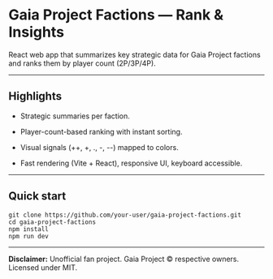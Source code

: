 # Gaia Project Factions — Rank & Insights

React web app that summarizes key strategic data for Gaia Project factions and ranks them by player count (2P/3P/4P).

---

## Highlights

- Strategic summaries per faction.

- Player-count-based ranking with instant sorting.

- Visual signals (++, +, ., -, --) mapped to colors.

- Fast rendering (Vite + React), responsive UI, keyboard accessible.

---

## Quick start

```
git clone https://github.com/your-user/gaia-project-factions.git
cd gaia-project-factions
npm install
npm run dev
```

---

**Disclaimer:** Unofficial fan project. Gaia Project © respective owners. Licensed under MIT.
